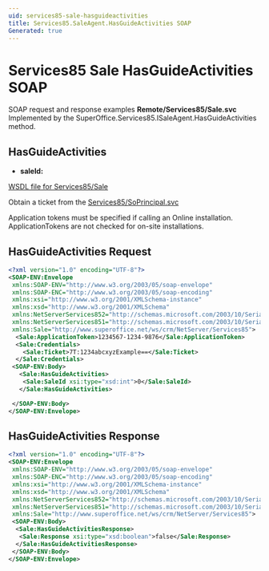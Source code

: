 ```yaml
---
uid: services85-sale-hasguideactivities
title: Services85.SaleAgent.HasGuideActivities SOAP
Generated: true
---
```


# Services85 Sale HasGuideActivities SOAP

SOAP request and response examples **Remote/Services85/Sale.svc**
Implemented by the <see cref="M:SuperOffice.Services85.ISaleAgent.HasGuideActivities">SuperOffice.Services85.ISaleAgent.HasGuideActivities</see> method.

## HasGuideActivities



* **saleId:** 



[WSDL file for Services85/Sale](../Services85-Sale.md)

Obtain a ticket from the [Services85/SoPrincipal.svc](../SoPrincipal/index.md)

Application tokens must be specified if calling an Online installation. ApplicationTokens are not checked for on-site installations.

## HasGuideActivities Request

```xml
<?xml version="1.0" encoding="UTF-8"?>
<SOAP-ENV:Envelope
 xmlns:SOAP-ENV="http://www.w3.org/2003/05/soap-envelope"
 xmlns:SOAP-ENC="http://www.w3.org/2003/05/soap-encoding"
 xmlns:xsi="http://www.w3.org/2001/XMLSchema-instance"
 xmlns:xsd="http://www.w3.org/2001/XMLSchema"
 xmlns:NetServerServices852="http://schemas.microsoft.com/2003/10/Serialization/Arrays"
 xmlns:NetServerServices851="http://schemas.microsoft.com/2003/10/Serialization/"
 xmlns:Sale="http://www.superoffice.net/ws/crm/NetServer/Services85">
  <Sale:ApplicationToken>1234567-1234-9876</Sale:ApplicationToken>
  <Sale:Credentials>
    <Sale:Ticket>7T:1234abcxyzExample==</Sale:Ticket>
  </Sale:Credentials>
 <SOAP-ENV:Body>
   <Sale:HasGuideActivities>
    <Sale:SaleId xsi:type="xsd:int">0</Sale:SaleId>
   </Sale:HasGuideActivities>

 </SOAP-ENV:Body>
</SOAP-ENV:Envelope>

```


## HasGuideActivities Response

```xml
<?xml version="1.0" encoding="UTF-8"?>
<SOAP-ENV:Envelope
 xmlns:SOAP-ENV="http://www.w3.org/2003/05/soap-envelope"
 xmlns:SOAP-ENC="http://www.w3.org/2003/05/soap-encoding"
 xmlns:xsi="http://www.w3.org/2001/XMLSchema-instance"
 xmlns:xsd="http://www.w3.org/2001/XMLSchema"
 xmlns:NetServerServices852="http://schemas.microsoft.com/2003/10/Serialization/Arrays"
 xmlns:NetServerServices851="http://schemas.microsoft.com/2003/10/Serialization/"
 xmlns:Sale="http://www.superoffice.net/ws/crm/NetServer/Services85">
 <SOAP-ENV:Body>
  <Sale:HasGuideActivitiesResponse>
   <Sale:Response xsi:type="xsd:boolean">false</Sale:Response>
  </Sale:HasGuideActivitiesResponse>
 </SOAP-ENV:Body>
</SOAP-ENV:Envelope>

```

